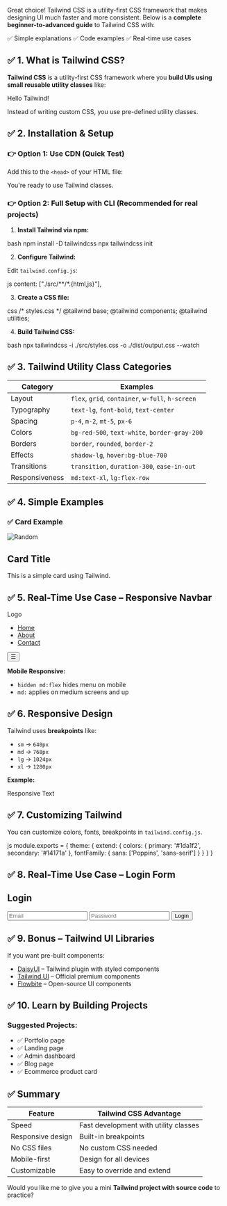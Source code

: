 Great choice! Tailwind CSS is a utility-first CSS framework that makes designing UI much faster and more consistent. Below is a **complete beginner-to-advanced guide** to Tailwind CSS with:

✅ Simple explanations
✅ Code examples
✅ Real-time use cases



## ✅ 1. What is Tailwind CSS?

**Tailwind CSS** is a utility-first CSS framework where you **build UIs using small reusable utility classes** like:


<div class="text-center bg-blue-500 text-white p-4 rounded">
  Hello Tailwind!
</div>


Instead of writing custom CSS, you use pre-defined utility classes.



## ✅ 2. Installation & Setup

### 👉 Option 1: Use CDN (Quick Test)

Add this to the `<head>` of your HTML file:


<script src="https://cdn.tailwindcss.com"></script>


You're ready to use Tailwind classes.

### 👉 Option 2: Full Setup with CLI (Recommended for real projects)

1. **Install Tailwind via npm:**

bash
npm install -D tailwindcss
npx tailwindcss init


2. **Configure Tailwind:**

Edit `tailwind.config.js`:

js
content: ["./src/**/*.{html,js}"],


3. **Create a CSS file:**

css
/* styles.css */
@tailwind base;
@tailwind components;
@tailwind utilities;


4. **Build Tailwind CSS:**

bash
npx tailwindcss -i ./src/styles.css -o ./dist/output.css --watch




## ✅ 3. Tailwind Utility Class Categories

| Category       | Examples                                          |
| -- | - |
| Layout         | `flex`, `grid`, `container`, `w-full`, `h-screen` |
| Typography     | `text-lg`, `font-bold`, `text-center`             |
| Spacing        | `p-4`, `m-2`, `mt-5`, `px-6`                      |
| Colors         | `bg-red-500`, `text-white`, `border-gray-200`     |
| Borders        | `border`, `rounded`, `border-2`                   |
| Effects        | `shadow-lg`, `hover:bg-blue-700`                  |
| Transitions    | `transition`, `duration-300`, `ease-in-out`       |
| Responsiveness | `md:text-xl`, `lg:flex-row`                       |



## ✅ 4. Simple Examples

### ✅ Card Example


<div class="max-w-sm rounded overflow-hidden shadow-lg p-4 bg-white">
  <img class="w-full rounded" src="https://source.unsplash.com/random/400x200" alt="Random">
  <div class="mt-2">
    <h2 class="font-bold text-xl mb-2">Card Title</h2>
    <p class="text-gray-700 text-base">This is a simple card using Tailwind.</p>
  </div>
</div>




## ✅ 5. Real-Time Use Case – Responsive Navbar


<nav class="bg-blue-600 text-white p-4 flex justify-between items-center">
  <div class="text-2xl font-bold">Logo</div>
  <ul class="hidden md:flex space-x-4">
    <li><a href="#" class="hover:text-yellow-300">Home</a></li>
    <li><a href="#" class="hover:text-yellow-300">About</a></li>
    <li><a href="#" class="hover:text-yellow-300">Contact</a></li>
  </ul>
  <button class="md:hidden">☰</button>
</nav>


**Mobile Responsive:**

* `hidden md:flex` hides menu on mobile
* `md:` applies on medium screens and up



## ✅ 6. Responsive Design

Tailwind uses **breakpoints** like:

* `sm` → `640px`
* `md` → `768px`
* `lg` → `1024px`
* `xl` → `1280px`

**Example:**


<p class="text-base md:text-xl lg:text-2xl">
  Responsive Text
</p>




## ✅ 7. Customizing Tailwind

You can customize colors, fonts, breakpoints in `tailwind.config.js`.

js
module.exports = {
  theme: {
    extend: {
      colors: {
        primary: '#1da1f2',
        secondary: '#14171a'
      },
      fontFamily: {
        sans: ['Poppins', 'sans-serif']
      }
    }
  }
}




## ✅ 8. Real-Time Use Case – Login Form


<div class="max-w-sm mx-auto p-6 bg-white shadow-md rounded mt-10">
  <h2 class="text-2xl font-semibold mb-4 text-center">Login</h2>
  <input type="email" placeholder="Email" class="w-full p-2 mb-4 border rounded focus:outline-none focus:ring-2 focus:ring-blue-400" />
  <input type="password" placeholder="Password" class="w-full p-2 mb-4 border rounded focus:outline-none focus:ring-2 focus:ring-blue-400" />
  <button class="w-full bg-blue-500 text-white py-2 rounded hover:bg-blue-600">Login</button>
</div>




## ✅ 9. Bonus – Tailwind UI Libraries

If you want pre-built components:

* [DaisyUI](https://daisyui.com) – Tailwind plugin with styled components
* [Tailwind UI](https://tailwindui.com) – Official premium components
* [Flowbite](https://flowbite.com) – Open-source UI components



## ✅ 10. Learn by Building Projects

### Suggested Projects:

* ✅ Portfolio page
* ✅ Landing page
* ✅ Admin dashboard
* ✅ Blog page
* ✅ Ecommerce product card



## ✅ Summary

| Feature           | Tailwind CSS Advantage                |
| -- | - |
| Speed             | Fast development with utility classes |
| Responsive design | Built-in breakpoints                  |
| No CSS files      | No custom CSS needed                  |
| Mobile-first      | Design for all devices                |
| Customizable      | Easy to override and extend           |



Would you like me to give you a mini **Tailwind project with source code** to practice?
